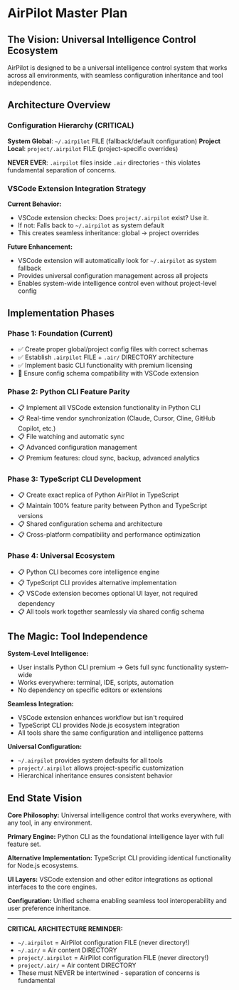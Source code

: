 # AirPilot Master Plan

## The Vision: Universal Intelligence Control Ecosystem

AirPilot is designed to be a universal intelligence control system that works across all environments, with seamless configuration inheritance and tool independence.

## Architecture Overview

### Configuration Hierarchy (CRITICAL)

**System Global**: `~/.airpilot` FILE (fallback/default configuration)
**Project Local**: `project/.airpilot` FILE (project-specific overrides)

**NEVER EVER**: `.airpilot` files inside `.air` directories - this violates fundamental separation of concerns.

### VSCode Extension Integration Strategy

**Current Behavior:**
- VSCode extension checks: Does `project/.airpilot` exist? Use it.
- If not: Falls back to `~/.airpilot` as system default
- This creates seamless inheritance: global → project overrides

**Future Enhancement:**
- VSCode extension will automatically look for `~/.airpilot` as system fallback
- Provides universal configuration management across all projects
- Enables system-wide intelligence control even without project-level config

## Implementation Phases

### Phase 1: Foundation (Current)
- ✅ Create proper global/project config files with correct schemas
- ✅ Establish `.airpilot` FILE + `.air/` DIRECTORY architecture
- ✅ Implement basic CLI functionality with premium licensing
- 🔄 Ensure config schema compatibility with VSCode extension

### Phase 2: Python CLI Feature Parity
- 📋 Implement all VSCode extension functionality in Python CLI
- 📋 Real-time vendor synchronization (Claude, Cursor, Cline, GitHub Copilot, etc.)
- 📋 File watching and automatic sync
- 📋 Advanced configuration management
- 📋 Premium features: cloud sync, backup, advanced analytics

### Phase 3: TypeScript CLI Development
- 📋 Create exact replica of Python AirPilot in TypeScript
- 📋 Maintain 100% feature parity between Python and TypeScript versions
- 📋 Shared configuration schema and architecture
- 📋 Cross-platform compatibility and performance optimization

### Phase 4: Universal Ecosystem
- 📋 Python CLI becomes core intelligence engine
- 📋 TypeScript CLI provides alternative implementation
- 📋 VSCode extension becomes optional UI layer, not required dependency
- 📋 All tools work together seamlessly via shared config schema

## The Magic: Tool Independence

**System-Level Intelligence:**
- User installs Python CLI premium → Gets full sync functionality system-wide
- Works everywhere: terminal, IDE, scripts, automation
- No dependency on specific editors or extensions

**Seamless Integration:**
- VSCode extension enhances workflow but isn't required
- TypeScript CLI provides Node.js ecosystem integration
- All tools share the same configuration and intelligence patterns

**Universal Configuration:**
- `~/.airpilot` provides system defaults for all tools
- `project/.airpilot` allows project-specific customization
- Hierarchical inheritance ensures consistent behavior

## End State Vision

**Core Philosophy:** 
Universal intelligence control that works everywhere, with any tool, in any environment.

**Primary Engine:** 
Python CLI as the foundational intelligence layer with full feature set.

**Alternative Implementation:** 
TypeScript CLI providing identical functionality for Node.js ecosystems.

**UI Layers:** 
VSCode extension and other editor integrations as optional interfaces to the core engines.

**Configuration:** 
Unified schema enabling seamless tool interoperability and user preference inheritance.

---

**CRITICAL ARCHITECTURE REMINDER:**
- `~/.airpilot` = AirPilot configuration FILE (never directory!)
- `~/.air/` = Air content DIRECTORY
- `project/.airpilot` = AirPilot configuration FILE (never directory!)  
- `project/.air/` = Air content DIRECTORY
- These must NEVER be intertwined - separation of concerns is fundamental